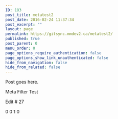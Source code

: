 ```yaml
---
ID: 183
post_title: metatest2
post_date: 2016-02-24 11:37:34
post_excerpt: ""
layout: page
permalink: https://gitsync.mmdev2.ca/metatest2/
published: true
post_parent: 0
menu_order: 0
page_options_require_authentication: false
page_options_show_link_unauthenticated: false
hide_from_navigation: false
hide_from_related: false
---
```

Post goes here.

Meta Filter Test

Edit # 27

0 0 1 0